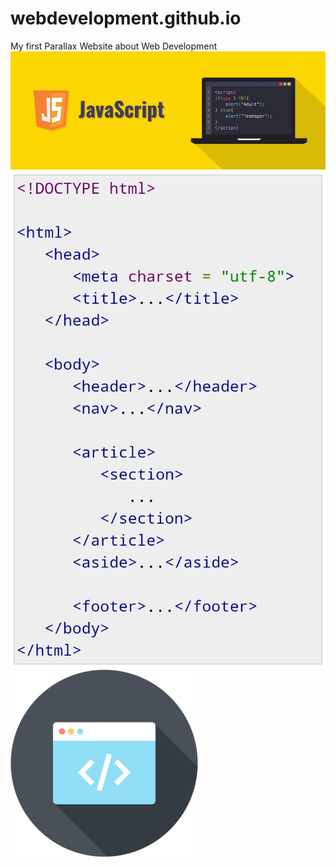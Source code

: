# webdevelopment.github.io
My first Parallax Website about Web Development 
<img src="JS.png">
<img src="Syntax.jpg">
<img src="web_development_icon-300x300.png" width="300px" height="300px"> 
